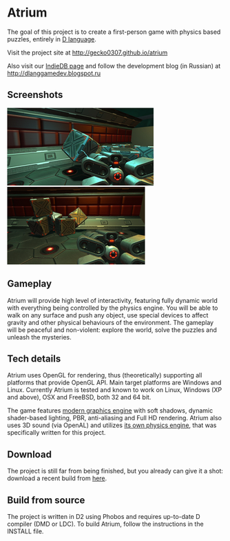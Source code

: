 Atrium
======
The goal of this project is to create a first-person game with physics based puzzles, entirely in [D language](http://dlang.org).

Visit the project site at http://gecko0307.github.io/atrium

Also visit our [IndieDB page](http://www.indiedb.com/games/atrium) and follow the development blog (in Russian) at http://dlanggamedev.blogspot.ru

Screenshots
-----------
[![Screenshot1](/screenshots/013_thumb.jpg)](/screenshots/013.jpg)
[![Screenshot1](/screenshots/014_thumb.jpg)](/screenshots/014.jpg)

Gameplay
--------
Atrium will provide high level of interactivity, featuring fully dynamic world with everything being controlled by the physics engine. You will be able to walk on any surface and push any object, use special devices to affect gravity and other physical behaviours of the environment. The gameplay will be peaceful and non-violent: explore the world, solve the puzzles and unleash the mysteries.

Tech details
------------
Atrium uses OpenGL for rendering, thus (theoretically) supporting all platforms that provide OpenGL API. Main target platforms are Windows and Linux. Currently Atrium is tested and known to work on Linux, Windows (XP and above), OSX and FreeBSD, both 32 and 64 bit.

The game features [modern graphics engine](https://github.com/gecko0307/dgl) with soft shadows, dynamic shader-based lighting, PBR, anti-aliasing and Full HD rendering. Atrium also uses 3D sound (via OpenAL) and utilizes [its own physics engine](https://github.com/gecko0307/dmech), that was specifically written for this project.

Download
--------
The project is still far from being finished, but you already can give it a shot: download a recent build from [here](https://www.dropbox.com/sh/mmh9qod4x2nsuyi/66ZW6KX7N6).

Build from source
-----------------
The project is written in D2 using Phobos and requires up-to-date D compiler (DMD or LDC). To build Atrium, follow the instructions in the INSTALL file.
